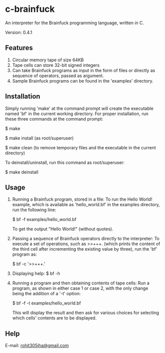 c-brainfuck
===========

An interpreter for the Brainfuck programming language, written in C.


Version: 0.4.1


Features
--------
1. Circular memory tape of size 64KB
2. Tape cells can store 32-bit signed integers
3. Can take Brainfuck programs as input in the form of files or directly as sequence of operators, passed as argument.
4. Sample Brainfuck programs can be found in the 'examples' directory.


Installation
-----------
Simply running 'make' at the command prompt will create the executable named 'bf' in the current working directory.
For proper installation, run these three commands at the command prompt:

$ make

$ make install (as root/superuser)

$ make clean (to remove temporary files and the executable in the current directory)

To deinstall/uninstall, run this command as root/superuser:

$ make deinstall


Usage
-----
1. Running a Brainfuck program, stored in a file:
	To run the Hello World! example, which is available as 'hello_world.bf' in the examples directory, run the following line:

	$ bf -f examples/hello_world.bf

	To get the output "Hello World!" (without quotes).

2. Passing a sequence of Brainfuck operators directly to the interpreter:
	To execute a set of operations, such as >>+++. (which prints the content of the third cell after incrementing the existing value by three), run the 'bf' program as:

	$ bf -c '>>+++.'

3. Displaying help:
	$ bf -h

4. Running a program and then obtaining contents of tape cells:
	Run a program, as shown in either case 1 or case 2, with the only change being the addition of a '-t' option:

	$ bf -f -t examples/hello_world.bf

	This will display the result and then ask for various choices for selecting which cells' contents are to be displayed.


Help
----
E-mail: rohit305jha@gmail.com
